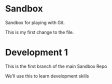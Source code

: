 Sandbox
=======

Sandbox for playing with Git.

This is my first change to the file.

Development 1
=============

This is the first branch of the main Sandbox Repo

We'll use this to learn development skills